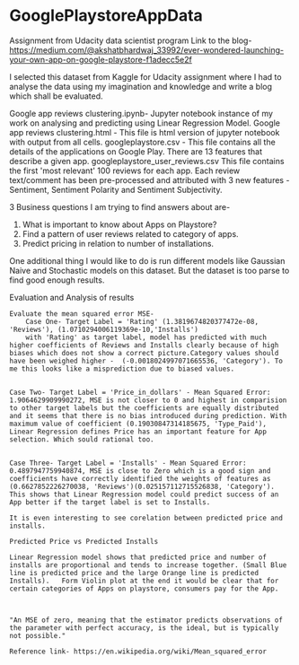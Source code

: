 # GooglePlaystoreAppData
Assignment from Udacity data scientist program
Link to the blog- https://medium.com/@akshatbhardwaj_33992/ever-wondered-launching-your-own-app-on-google-playstore-f1adecc5e2f

I selected this dataset from Kaggle for Udacity assignment where I had to analyse the data using my imagination and knowledge and write a blog which shall be evaluated.

Google app reviews clustering.ipynb- Jupyter notebook instance of my work on analysing and predicting using Linear Regression Model.
Google app reviews clustering.html - This file is html version of jupyter notebook with output from all cells.
googleplaystore.csv - This file contains all the details of the applications on Google Play. There are 13 features that describe a given app.
googleplaystore_user_reviews.csv
This file contains the first 'most relevant' 100 reviews for each app. Each review text/comment has been pre-processed and attributed with 3 new features - Sentiment, Sentiment Polarity and Sentiment Subjectivity.

3 Business questions I am trying to find answers about are-
1. What is important to know about Apps on Playstore?
2. Find a pattern of user reviews related to category of apps.
3. Predict pricing in relation to number of installations.

One additional thing I would like to do is run different models like Gaussian Naive and Stochastic models on this dataset. But the dataset is too parse to find good enough results.

Evaluation and Analysis of results

    Evaluate the mean squared error MSE- 
        Case One- Target Label = 'Rating' (1.3819674820377472e-08, 'Reviews'), (1.0710294006119369e-10,'Installs')
        with 'Rating' as target label, model has predicted with much higher coefficients of Reviews and Installs clearly because of high biases which does not show a correct picture.Category values should have been weighed higher -  (-0.0018024997071665536, 'Category'). To me this looks like a misprediction due to biased values.
    
    
    Case Two- Target Label = 'Price_in_dollars' - Mean Squared Error: 1.9064629909990272, MSE is not closer to 0 and highest in comparision to other target labels but the coefficients are equally distributed and it seems that there is no bias introduced during prediction. With maximum value of coefficient (0.19030847314185675, 'Type_Paid'), Linear Regression defines Price has an important feature for App selection. Which sould rational too.
    
    
    Case Three- Target Label = 'Installs' - Mean Squared Error: 0.4897947759940874, MSE is close to Zero which is a good sign and coefficients have correctly identified the weights of features as (0.6627852226270038, 'Reviews')(0.025157112715526838, 'Category'). This shows that Linear Regression model could predict success of an App better if the target label is set to Installs.
    
    It is even interesting to see corelation between predicted price and installs.
    
    Predicted Price vs Predicted Installs

    Linear Regression model shows that predicted price and number of installs are proportional and tends to increase together. (Small Blue line is predicted price and the large Orange line is predicted Installs).   Form Violin plot at the end it would be clear that for certain categories of Apps on playstore, consumers pay for the App.
    
    
    
    "An MSE of zero, meaning that the estimator predicts observations of the parameter with perfect accuracy, is the ideal, but is typically not possible."
        
    Reference link- https://en.wikipedia.org/wiki/Mean_squared_error
